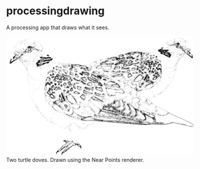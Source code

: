 # processingdrawing
A processing app that draws what it sees.

![An example](/output/tdoves.png?raw=true "Optional Title")
Two turtle doves. Drawn using the Near Points renderer.
